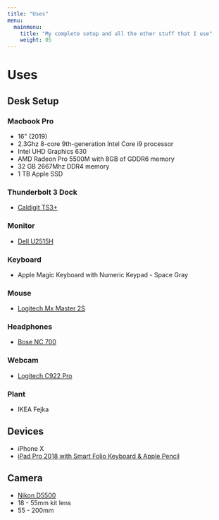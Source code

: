 ```yaml
---
title: "Uses"
menu:
  mainmenu:
    title: "My complete setup and all the other stuff that I use"
    weight: 05
---
```


# Uses

## Desk Setup

### Macbook Pro

- 16" (2019)
- 2.3Ghz 8-core 9th-generation Intel Core i9 processor
- Intel UHD Graphics 630
- AMD Radeon Pro 5500M with 8GB of GDDR6 memory
- 32 GB 2667Mhz DDR4 memory
- 1 TB Apple SSD

### Thunderbolt 3 Dock

- [Caldigit TS3+](https://amzn.to/2Owr4a4)

### Monitor

- [Dell U2515H](https://amzn.to/31wEng4)

### Keyboard

- Apple Magic Keyboard with Numeric Keypad - Space Gray

### Mouse

- [Logitech Mx Master 2S](https://amzn.to/2vUecUR)

### Headphones

- [Bose NC 700](https://amzn.to/31HuQTL)

### Webcam

- [Logitech C922 Pro](https://amzn.to/3960Cw2)

### Plant

- IKEA Fejka

## Devices

- iPhone X
- [iPad Pro 2018 with Smart Folio Keyboard & Apple Pencil](https://amzn.to/3bkpSQS)

## Camera

- [Nikon D5500](https://amzn.to/373idTX)
- 18 - 55mm kit lens
- 55 - 200mm
